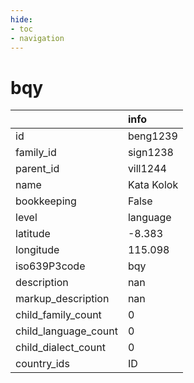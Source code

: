 ```yaml
---
hide:
- toc
- navigation
---
```

# bqy
|                      | info       |
|:---------------------|:-----------|
| id                   | beng1239   |
| family_id            | sign1238   |
| parent_id            | vill1244   |
| name                 | Kata Kolok |
| bookkeeping          | False      |
| level                | language   |
| latitude             | -8.383     |
| longitude            | 115.098    |
| iso639P3code         | bqy        |
| description          | nan        |
| markup_description   | nan        |
| child_family_count   | 0          |
| child_language_count | 0          |
| child_dialect_count  | 0          |
| country_ids          | ID         |
